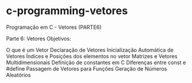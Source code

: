 # c-programming-vetores
Programação em C - Vetores (PARTE6)

Parte 6: Vetores
Objetivos:

O que é um Vetor
Declaração de Vetores
Inicialização Automática de Vetores
Índices e Posições dos elementos no vetor
Matrizes e Vetores Multidimensionais
Definição de constantes em C
Diferenças entre const e #define
Passagem de Vetores para Funções
Geração de Números Aleatórios
